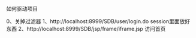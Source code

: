 如何驱动项目

0、关掉过滤器
1、http://localhost:8999/SDB/user/login.do session里面放好东西
2、http://localhost:8999/SDB/jsp/frame/iframe.jsp 访问首页
